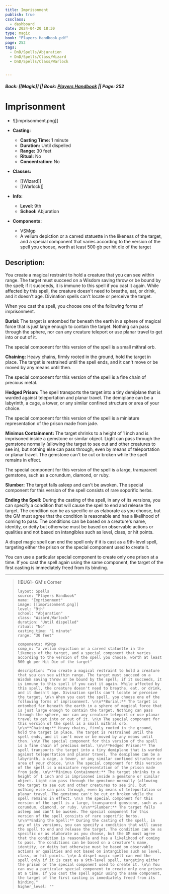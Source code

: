 ```yaml
---
title: Imprisonment
publish: true
cssclass:
  - dashboard
date: 2024-04-20 18:30
type: magic
book: "Players Handbook.pdf"
page: 252
tags:
  - DnD/Spells/Abjuration
  - DnD/Spells/Class/Wizard
  - DnD/Spells/Class/Warlock


---
```


##### Back: [[Magic]] || Book: [Players Handbook](https://drive.google.com/drive/folders/1O5bhpYizcIT5xxAoLOuzCRht_PVS7VSG?usp=sharing) || Page: 252

# Imprisonment
- ![[imprisonment.png]]
- **Casting:**
    - **Casting Time:** 1 minute
    - **Duration:** Until dispelled
    - **Range:** 30 feet
    - **Ritual:** No
    - **Concentration:** No
- **Classes:**
    - [[Wizard]]
    - [[Warlock]]

- **Info:**
    - **Level:** 9th
    - **School:** Abjuration
- **Components:**
    - VSMgp
    - A vellum depiction or a carved statuette in the likeness of the target, and a special component that varies according to the version of the spell you choose, worth at least 500 gb per hit die of the target

## Description:
You create a magical restraint to hold a creature that you can see within range. The target must succeed on a Wisdom saving throw or be bound by the spell; if it succeeds, it is immune to this spell if you cast it again. While affected by this spell, the creature doesn't need to breathe, eat, or drink, and it doesn't age. Divination spells can't locate or perceive the target. 

 When you cast the spell, you choose one of the following forms of imprisonment. 

**Burial:** The target is entombed far beneath the earth in a sphere of magical force that is just large enough to contain the target. Nothing can pass through the sphere, nor can any creature teleport or use planar travel to get into or out of it. 

 The special component for this version of the spell is a small mithral orb. 

**Chaining:** Heavy chains, firmly rooted in the ground, hold the target in place. The target is restrained until the spell ends, and it can't move or be moved by any means until then. 

 The special component for this version of the spell is a fine chain of precious metal. 

**Hedged Prison:** The spell transports the target into a tiny demiplane that is warded against teleportation and planar travel. The demiplane can be a labyrinth, a cage, a tower, or any similar confined structure or area of your choice. 

 The special component for this version of the spell is a miniature representation of the prison made from jade. 

**Minimus Containment:** The target shrinks to a height of 1 inch and is imprisoned inside a gemstone or similar object. Light can pass through the gemstone normally (allowing the target to see out and other creatures to see in), but nothing else can pass through, even by means of teleportation or planar travel. The gemstone can't be cut or broken while the spell remains in effect. 

 The special component for this version of the spell is a large, transparent gemstone, such as a corundum, diamond, or ruby. 

**Slumber:** The target falls asleep and can't be awoken. The special component for this version of the spell consists of rare soporific herbs. 

**Ending the Spell:** During the casting of the spell, in any of its versions, you can specify a condition that will cause the spell to end and release the target. The condition can be as specific or as elaborate as you choose, but the GM must agree that the condition is reasonable and has a likelihood of coming to pass. The conditions can be based on a creature's name, identity, or deity but otherwise must be based on observable actions or qualities and not based on intangibles such as level, class, or hit points. 

 A dispel magic spell can end the spell only if it is cast as a 9th-level spell, targeting either the prison or the special component used to create it. 

 You can use a particular special component to create only one prison at a time. If you cast the spell again using the same component, the target of the first casting is immediately freed from its binding.



---

> [!BUG]- GM's Corner
>
> ```statblock
> layout: Spells
> source: "Players Handbook"
> name: "Imprisonment"
> image: [[imprisonment.png]]
> level: "9th"
> school: "Abjuration"
> class: "Wizard,Warlock"
> duration: "Until dispelled"
> ritual: "No"
> casting_time: "1 minute"
> range: "30 feet"
>
> components: VSMgp
> comp_m: "a vellum depiction or a carved statuette in the likeness of the target, and a special component that varies according to the version of the spell you choose, worth at least 500 gb per Hit Die of the target"
>
> description: "You create a magical restraint to hold a creature that you can see within range. The target must succeed on a Wisdom saving throw or be bound by the spell; if it succeeds, it is immune to this spell if you cast it again. While affected by this spell, the creature doesn't need to breathe, eat, or drink, and it doesn't age. Divination spells can't locate or perceive the target. \n\n When you cast the spell, you choose one of the following forms of imprisonment. \n\n**Burial:** The target is entombed far beneath the earth in a sphere of magical force that is just large enough to contain the target. Nothing can pass through the sphere, nor can any creature teleport or use planar travel to get into or out of it. \n\n The special component for this version of the spell is a small mithral orb. \n\n**Chaining:** Heavy chains, firmly rooted in the ground, hold the target in place. The target is restrained until the spell ends, and it can't move or be moved by any means until then. \n\n The special component for this version of the spell is a fine chain of precious metal. \n\n**Hedged Prison:** The spell transports the target into a tiny demiplane that is warded against teleportation and planar travel. The demiplane can be a labyrinth, a cage, a tower, or any similar confined structure or area of your choice. \n\n The special component for this version of the spell is a miniature representation of the prison made from jade. \n\n**Minimus Containment:** The target shrinks to a height of 1 inch and is imprisoned inside a gemstone or similar object. Light can pass through the gemstone normally (allowing the target to see out and other creatures to see in), but nothing else can pass through, even by means of teleportation or planar travel. The gemstone can't be cut or broken while the spell remains in effect. \n\n The special component for this version of the spell is a large, transparent gemstone, such as a corundum, diamond, or ruby. \n\n**Slumber:** The target falls asleep and can't be awoken. The special component for this version of the spell consists of rare soporific herbs. \n\n**Ending the Spell:** During the casting of the spell, in any of its versions, you can specify a condition that will cause the spell to end and release the target. The condition can be as specific or as elaborate as you choose, but the GM must agree that the condition is reasonable and has a likelihood of coming to pass. The conditions can be based on a creature's name, identity, or deity but otherwise must be based on observable actions or qualities and not based on intangibles such as level, class, or hit points. \n\n A dispel magic spell can end the spell only if it is cast as a 9th-level spell, targeting either the prison or the special component used to create it. \n\n You can use a particular special component to create only one prison at a time. If you cast the spell again using the same component, the target of the first casting is immediately freed from its binding."
> higher_level: ""
> ```
